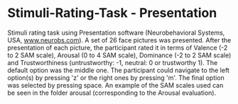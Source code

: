 # Stimuli-Rating-Task - Presentation
Stimuli rating task using Presentation software (Neurobehavioral Systems, USA, www.neurobs.com). A set of 26 face pictures was presented. After the presentation of each picture, the participant rated it in terms of Valence (-2 to 2 SAM scale), Arousal (0 to 4 SAM scale), Dominance (-2 to 2 SAM scale) and Trustworthiness (untrustworthy: -1, neutral: 0 or trustworthy 1).
The default option was the middle one. The participant could navigate to the left option(s) by pressing 'z' or the right ones by pressing 'm'. The final option was selected by pressing space. An example of the SAM scales used can be seen in the folder arousal (corresponding to the Arousal evaluation).
